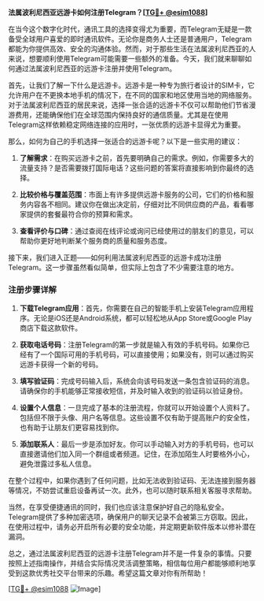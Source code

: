 **法属波利尼西亚远游卡如何注册Telegram？[[TG💪+ @esim1088](https://t.me/s/esim1088)]**

在当今这个数字化时代，通讯工具的选择变得尤为重要，而Telegram无疑是一款备受全球用户喜爱的即时通讯软件。无论你是商务人士还是普通用户，Telegram都能为你提供高效、安全的沟通体验。然而，对于那些生活在法属波利尼西亚的人来说，想要顺利使用Telegram可能需要一些额外的准备。今天，我们就来聊聊如何通过法属波利尼西亚的远游卡注册并使用Telegram。

首先，让我们了解一下什么是远游卡。远游卡是一种专为旅行者设计的SIM卡，它允许用户在不更换本地手机的情况下，在不同的国家和地区使用当地的网络服务。对于法属波利尼西亚的居民来说，选择一张合适的远游卡不仅可以帮助他们节省漫游费用，还能确保他们在全球范围内保持良好的通信质量。尤其是在使用Telegram这样依赖稳定网络连接的应用时，一张优质的远游卡显得尤为重要。

那么，如何为自己的手机选择一张适合的远游卡呢？以下是一些实用的建议：

1. **了解需求**：在购买远游卡之前，首先要明确自己的需求。例如，你需要多大的流量支持？是否需要拨打国际电话？这些问题的答案将直接影响到你最终的选择。
   
2. **比较价格与覆盖范围**：市面上有许多提供远游卡服务的公司，它们的价格和服务内容各不相同。建议你在做出决定前，仔细对比不同供应商的产品，看看哪家提供的套餐最符合你的预算和需求。
   
3. **查看评价与口碑**：通过查阅在线评论或询问已经使用过的朋友们的意见，可以帮助你更好地判断某个服务商的质量和服务态度。

接下来，我们进入正题——如何利用法属波利尼西亚的远游卡成功注册Telegram。这一步骤虽然看似简单，但实际上包含了不少需要注意的地方。

### 注册步骤详解

1. **下载Telegram应用**：首先，你需要在自己的智能手机上安装Telegram应用程序。无论是iOS还是Android系统，都可以轻松地从App Store或Google Play商店下载这款软件。

2. **获取电话号码**：注册Telegram的第一步就是输入有效的手机号码。如果你已经有了一个国际可用的手机号码，可以直接使用；如果没有，则可以通过购买远游卡获得一个新的号码。

3. **填写验证码**：完成号码输入后，系统会向该号码发送一条包含验证码的消息。请确保你的手机能够正常接收短信，并及时输入收到的验证码以验证身份。

4. **设置个人信息**：一旦完成了基本的注册流程，你就可以开始设置个人资料了。包括但不限于头像、用户名等信息。这些设置不仅有助于提高账户的安全性，也有助于让朋友们更容易找到你。

5. **添加联系人**：最后一步是添加好友。你可以手动输入对方的手机号码，也可以直接邀请他们加入同一个群组或者频道。记住，在添加陌生人时要格外小心，避免泄露过多私人信息。

在整个过程中，如果你遇到了任何问题，比如无法收到验证码、无法连接到服务器等情况，不妨尝试重启设备再试一次。此外，也可以随时联系相关客服寻求帮助。

当然，在享受便捷通讯的同时，我们也应该注意保护好自己的隐私安全。Telegram提供了多种加密选项，确保用户的聊天记录不会被第三方窃取。因此，在使用过程中，请务必开启所有必要的安全功能，并定期更新软件版本以修补潜在漏洞。

总之，通过法属波利尼西亚的远游卡注册Telegram并不是一件复杂的事情。只要按照上述指南操作，并结合实际情况灵活调整策略，相信每位用户都能够顺利地享受到这款优秀社交平台带来的乐趣。希望这篇文章对你有所帮助！

[[TG💪+ @esim1088](https://t.me/s/esim1088) ![Image](https://i.postimg.cc/4NQfJmqS/Snipaste-2025-05-13-00-14-12.png)]